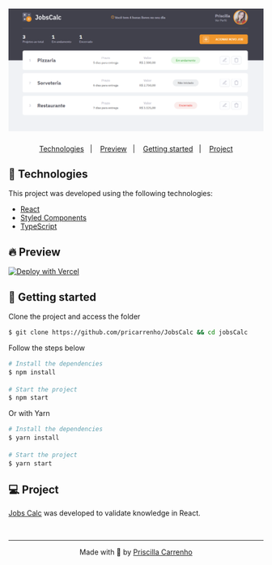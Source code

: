 <h1 align="center">
    <img alt="Jobs Calc" title="Jobs Calc" src=".github/assets/jobsCalc.png" />
</h1>

<p align="center">
  <a href="#-technologies">Technologies</a>&nbsp;&nbsp;&nbsp;|&nbsp;&nbsp;&nbsp;
  <a href="#-preview">Preview</a>&nbsp;&nbsp;&nbsp;|&nbsp;&nbsp;&nbsp;
  <a href="#-Getting-started">Getting started</a>&nbsp;&nbsp;&nbsp;|&nbsp;&nbsp;&nbsp;
  <a href="#-project">Project</a>
</p>

## 🧪 Technologies

This project was developed using the following technologies:

- [React](https://reactjs.org/)
- [Styled Components](https://styled-components.com/)
- [TypeScript](https://www.typescriptlang.org/)

## 🔥 Preview

[![Deploy with Vercel](https://vercel.com/button)](https://www.jobs-calc.pricarrenho.com.br)

## 🚀 Getting started

Clone the project and access the folder

```bash
$ git clone https://github.com/pricarrenho/JobsCalc && cd jobsCalc
```

Follow the steps below

```bash
# Install the dependencies
$ npm install

# Start the project
$ npm start

```

Or with Yarn

```bash
# Install the dependencies
$ yarn install

# Start the project
$ yarn start

```

## 💻 Project

[Jobs Calc](https://www.jobs-calc.pricarrenho.com.br) was developed to validate knowledge in React.

<br/>

---

<p align="center">
Made with 💜 by <a href="https://www.pricarrenho.com.br">Priscilla Carrenho</a> 
</p>
